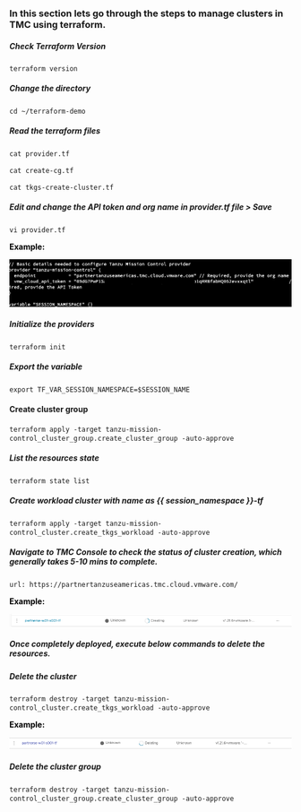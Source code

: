 ### In this section lets go through the steps to manage clusters in TMC using terraform. 

##### Check Terraform Version

```execute
terraform version
```

##### Change the directory

```execute
cd ~/terraform-demo
```

##### Read the terraform files

```execute
cat provider.tf
```

```execute
cat create-cg.tf
```

```execute
cat tkgs-create-cluster.tf
```

##### Edit and change the API token and org name in provider.tf file > Save

```execute
vi provider.tf
```
<p style="color:black"><strong>Example:</strong></p>

![TMC Terraform](images/TMC-token3.png)

##### Initialize the providers

```execute
terraform init
```

##### Export the variable

```execute
export TF_VAR_SESSION_NAMESPACE=$SESSION_NAME
```

#### Create cluster group

```execute
terraform apply -target tanzu-mission-control_cluster_group.create_cluster_group -auto-approve
```

##### List the resources state

```execute
terraform state list
```

##### Create workload cluster with name as {{ session_namespace }}-tf

```execute
terraform apply -target tanzu-mission-control_cluster.create_tkgs_workload -auto-approve
```

##### Navigate to TMC Console to check the status of cluster creation, which generally takes 5-10 mins to complete. 

```dashboard:open-url
url: https://partnertanzuseamericas.tmc.cloud.vmware.com/
```
<p style="color:black"><strong>Example:</strong></p>

![Application](images/Terraform-5.png)

##### Once completely deployed, execute below commands to delete the resources. 

##### Delete the cluster

```execute
terraform destroy -target tanzu-mission-control_cluster.create_tkgs_workload -auto-approve
```
<p style="color:black"><strong>Example:</strong></p>

![Application](images/Terraform-6.png)

##### Delete the cluster group

```execute
terraform destroy -target tanzu-mission-control_cluster_group.create_cluster_group -auto-approve
```
